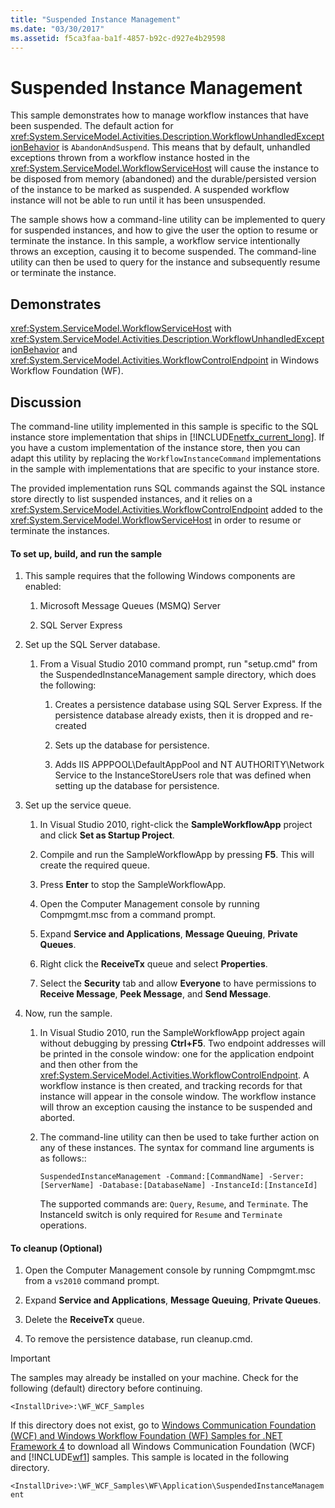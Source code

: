 ```yaml
---
title: "Suspended Instance Management"
ms.date: "03/30/2017"
ms.assetid: f5ca3faa-ba1f-4857-b92c-d927e4b29598
---
```

# Suspended Instance Management
This sample demonstrates how to manage workflow instances that have been suspended.  The default action for <xref:System.ServiceModel.Activities.Description.WorkflowUnhandledExceptionBehavior> is `AbandonAndSuspend`. This means that by default, unhandled exceptions thrown from a workflow instance hosted in the <xref:System.ServiceModel.WorkflowServiceHost> will cause the instance to be disposed from memory (abandoned) and the durable/persisted version of the instance to be marked as suspended. A suspended workflow instance will not be able to run until it has been unsuspended.

 The sample shows how a command-line utility can be implemented to query for suspended instances, and how to give the user the option to resume or terminate the instance. In this sample, a workflow service intentionally throws an exception, causing it to become suspended. The command-line utility can then be used to query for the instance and subsequently resume or terminate the instance.

## Demonstrates
 <xref:System.ServiceModel.WorkflowServiceHost> with <xref:System.ServiceModel.Activities.Description.WorkflowUnhandledExceptionBehavior> and <xref:System.ServiceModel.Activities.WorkflowControlEndpoint> in Windows Workflow Foundation (WF).

## Discussion
 The command-line utility implemented in this sample is specific to the SQL instance store implementation that ships in [!INCLUDE[netfx_current_long](../../../../includes/netfx-current-long-md.md)]. If you have a custom implementation of the instance store, then you can adapt this utility by replacing the `WorkflowInstanceCommand` implementations in the sample with implementations that are specific to your instance store.

 The provided implementation runs SQL commands against the SQL instance store directly to list suspended instances, and it relies on a <xref:System.ServiceModel.Activities.WorkflowControlEndpoint> added to the <xref:System.ServiceModel.WorkflowServiceHost> in order to resume or terminate the instances.

#### To set up, build, and run the sample

1.  This sample requires that the following Windows components are enabled:

    1.  Microsoft Message Queues (MSMQ) Server

    2.  SQL Server Express

2.  Set up the SQL Server database.

    1.  From a Visual Studio 2010 command prompt, run "setup.cmd" from the SuspendedInstanceManagement sample directory, which does the following:

        1.  Creates a persistence database using SQL Server Express. If the persistence database already exists, then it is dropped and re-created

        2.  Sets up the database for persistence.

        3.  Adds IIS APPPOOL\DefaultAppPool and NT AUTHORITY\Network Service to the InstanceStoreUsers role that was defined when setting up the database for persistence.

3.  Set up the service queue.

    1.  In Visual Studio 2010, right-click the **SampleWorkflowApp** project and click **Set as Startup Project**.

    2.  Compile and run the SampleWorkflowApp by pressing **F5**. This will create the required queue.

    3.  Press **Enter** to stop the SampleWorkflowApp.

    4.  Open the Computer Management console by running Compmgmt.msc from a command prompt.

    5.  Expand **Service and Applications**, **Message Queuing**, **Private Queues**.

    6.  Right click the **ReceiveTx** queue and select **Properties**.

    7.  Select the **Security** tab and allow **Everyone** to have permissions to **Receive Message**, **Peek Message**, and **Send Message**.

4.  Now, run the sample.

    1.  In Visual Studio 2010, run the SampleWorkflowApp project again without debugging by pressing **Ctrl+F5**. Two endpoint addresses will be printed in the console window: one for the application endpoint and then other from the <xref:System.ServiceModel.Activities.WorkflowControlEndpoint>. A workflow instance is then created, and tracking records for that instance will appear in the console window. The workflow instance will throw an exception causing the instance to be suspended and aborted.

    2.  The command-line utility can then be used to take further action on any of these instances. The syntax for command line arguments is as follows::

         `SuspendedInstanceManagement -Command:[CommandName] -Server:[ServerName] -Database:[DatabaseName] -InstanceId:[InstanceId]`

         The supported commands are: `Query`, `Resume`, and `Terminate`.  The InstanceId switch is only required for `Resume` and `Terminate` operations.

#### To cleanup (Optional)

1.  Open the Computer Management console by running Compmgmt.msc from a `vs2010` command prompt.

2.  Expand **Service and Applications**, **Message Queuing**, **Private Queues**.

3.  Delete the **ReceiveTx** queue.

4.  To remove the persistence database, run cleanup.cmd.

> [!IMPORTANT]
>  The samples may already be installed on your machine. Check for the following (default) directory before continuing.  
>   
>  `<InstallDrive>:\WF_WCF_Samples`  
>   
>  If this directory does not exist, go to [Windows Communication Foundation (WCF) and Windows Workflow Foundation (WF) Samples for .NET Framework 4](https://go.microsoft.com/fwlink/?LinkId=150780) to download all Windows Communication Foundation (WCF) and [!INCLUDE[wf1](../../../../includes/wf1-md.md)] samples. This sample is located in the following directory.  
>   
>  `<InstallDrive>:\WF_WCF_Samples\WF\Application\SuspendedInstanceManagement`
